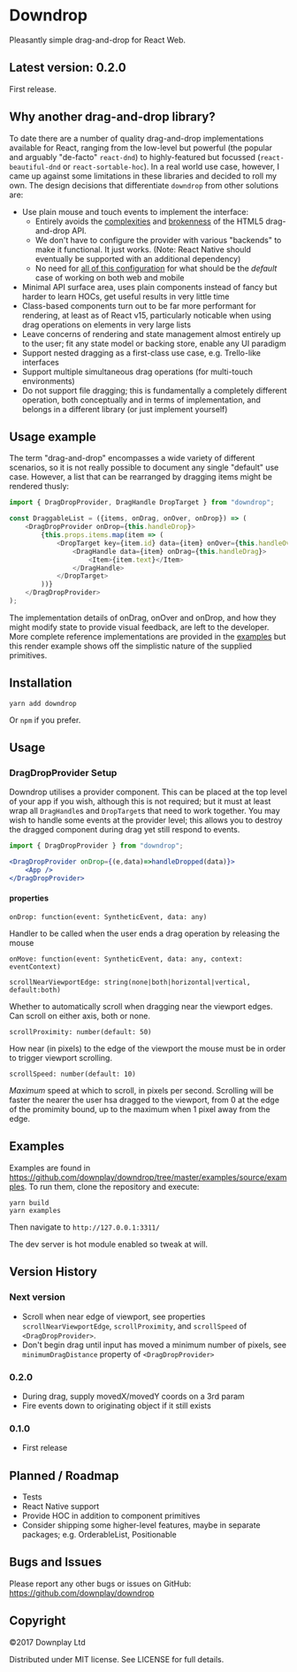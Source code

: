 # Downdrop

Pleasantly simple drag-and-drop for React Web.

## Latest version: 0.2.0

First release.

## Why another drag-and-drop library?

To date there are a number of quality drag-and-drop implementations available for React, ranging from the low-level but powerful (the popular and arguably "de-facto" `react-dnd`) to highly-featured but focussed (`react-beautiful-dnd` or `react-sortable-hoc`). In a real world use case, however, I came up against some limitations in these libraries and decided to roll my own. The design decisions that differentiate `downdrop` from other solutions are:

* Use plain mouse and touch events to implement the interface:
  - Entirely avoids the [complexities](http://mereskin.github.io/dnd/) and [brokenness](https://stackoverflow.com/questions/14203734/dragend-dragenter-and-dragleave-firing-off-immediately-when-i-drag) of the HTML5 drag-and-drop API.
  - We don't have to configure the provider with various "backends" to make it functional. It just works. (Note: React Native should eventually be supported with an additional dependency)
  - No need for [all of this configuration](https://github.com/yahoo/react-dnd-touch-backend/issues/7) for what should be the *default* case of working on both web and mobile
* Minimal API surface area, uses plain components instead of fancy but harder to learn HOCs, get useful results in very little time
* Class-based components turn out to be far more performant for rendering, at least as of React v15, particularly noticable when using drag operations on elements in very large lists
* Leave concerns of rendering and state management almost entirely up to the user; fit any state model or backing store, enable any UI paradigm
* Support nested dragging as a first-class use case, e.g. Trello-like interfaces
* Support multiple simultaneous drag operations (for multi-touch environments)
* Do not support file dragging; this is fundamentally a completely different operation, both conceptually and in terms of implementation, and belongs in a different library (or just implement yourself)

## Usage example

The term "drag-and-drop" encompasses a wide variety of different scenarios, so it is not really possible to document any single "default" use case. However, a list that can be rearranged by dragging items might be rendered thusly:

```javascript
import { DragDropProvider, DragHandle DropTarget } from "downdrop";

const DraggableList = ({items, onDrag, onOver, onDrop}) => (
    <DragDropProvider onDrop={this.handleDrop}>
        {this.props.items.map(item => (
            <DropTarget key={item.id} data={item} onOver={this.handleOver}>
                <DragHandle data={item} onDrag={this.handleDrag}>
                    <Item>{item.text}</Item>
                </DragHandle>
            </DropTarget>
        ))}
    </DragDropProvider>
);
```

The implementation details of onDrag, onOver and onDrop, and how they might modify state to provide visual feedback, are left to the developer. More complete reference implementations are provided in the [examples](https://github.com/downplay/downdrop/tree/master/examples/source/examples) but this render example shows off the simplistic nature of the supplied primitives.

## Installation

```
yarn add downdrop
```

Or `npm` if you prefer.

## Usage

### DragDropProvider Setup

Downdrop utilises a provider component. This can be placed at the top level of your app if you wish, although this is not required; but it must at least wrap all `DragHandle`s and `DropTarget`s that need to work together. You may wish to handle some events at the provider level; this allows you to destroy the dragged component during drag yet still respond to events.

```jsx
import { DragDropProvider } from "downdrop";

<DragDropProvider onDrop={(e,data)=>handleDropped(data)}>
    <App />
</DragDropProvider>
```

#### properties

`onDrop: function(event: SyntheticEvent, data: any)`

Handler to be called when the user ends a drag operation by releasing the mouse

`onMove: function(event: SyntheticEvent, data: any, context: eventContext)`

`scrollNearViewportEdge: string(none|both|horizontal|vertical, default:both)`

Whether to automatically scroll when dragging near the viewport edges. Can scroll on either axis, both or none.

`scrollProximity: number(default: 50)`

How near (in pixels) to the edge of the viewport the mouse must be in order to trigger viewport scrolling.

`scrollSpeed: number(default: 10)`

*Maximum* speed at which to scroll, in pixels per second. Scrolling will be faster the nearer the user hsa dragged to the viewport, from 0 at the edge of the promimity bound, up to the maximum when 1 pixel away from the edge.

## Examples

Examples are found in https://github.com/downplay/downdrop/tree/master/examples/source/examples. To run them, clone the repository and execute:

```
yarn build
yarn examples
```

Then navigate to `http://127.0.0.1:3311/`

The dev server is hot module enabled so tweak at will.

## Version History

### Next version

* Scroll when near edge of viewport, see properties `scrollNearViewportEdge`, `scrollProximity`, and `scrollSpeed` of `<DragDropProvider>`.
* Don't begin drag until input has moved a minimum number of pixels, see `minimumDragDistance` property of `<DragDropProvider>`

### 0.2.0

* During drag, supply movedX/movedY coords on a 3rd param
* Fire events down to originating object if it still exists

### 0.1.0

* First release

## Planned / Roadmap

* Tests
* React Native support
* Provide HOC in addition to component primitives 
* Consider shipping some higher-level features, maybe in separate packages; e.g. OrderableList, Positionable

## Bugs and Issues

Please report any other bugs or issues on GitHub: https://github.com/downplay/downdrop

## Copyright

&copy;2017 Downplay Ltd

Distributed under MIT license. See LICENSE for full details.
